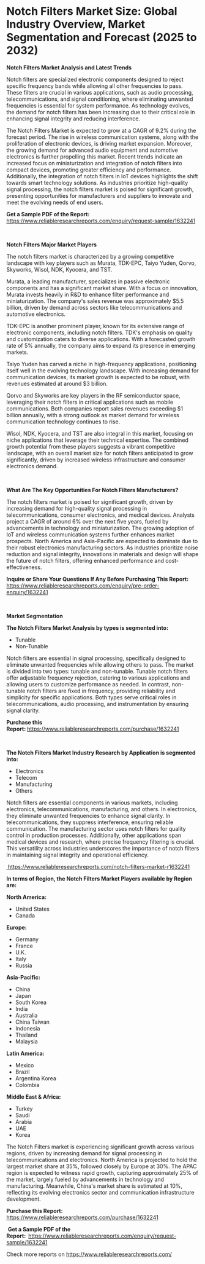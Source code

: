 <p><h1>Notch Filters Market Size: Global Industry Overview, Market Segmentation and Forecast (2025 to 2032)</h1></p><p><strong>Notch Filters Market Analysis and Latest Trends</strong></p>
<p><p>Notch filters are specialized electronic components designed to reject specific frequency bands while allowing all other frequencies to pass. These filters are crucial in various applications, such as audio processing, telecommunications, and signal conditioning, where eliminating unwanted frequencies is essential for system performance. As technology evolves, the demand for notch filters has been increasing due to their critical role in enhancing signal integrity and reducing interference.</p><p>The Notch Filters Market is expected to grow at a CAGR of 9.2% during the forecast period. The rise in wireless communication systems, along with the proliferation of electronic devices, is driving market expansion. Moreover, the growing demand for advanced audio equipment and automotive electronics is further propelling this market. Recent trends indicate an increased focus on miniaturization and integration of notch filters into compact devices, promoting greater efficiency and performance. Additionally, the integration of notch filters in IoT devices highlights the shift towards smart technology solutions. As industries prioritize high-quality signal processing, the notch filters market is poised for significant growth, presenting opportunities for manufacturers and suppliers to innovate and meet the evolving needs of end users.</p></p>
<p><strong>Get a Sample PDF of the Report:&nbsp;</strong> <a href="https://www.reliableresearchreports.com/enquiry/request-sample/1632241?utm_campaign=2665&utm_medium=2&utm_source=Github&utm_content=ia&utm_term=06042025&utm_id=notch-filters">https://www.reliableresearchreports.com/enquiry/request-sample/1632241</a></p>
<p>&nbsp;</p>
<p><strong>Notch Filters Major Market Players</strong></p>
<p><p>The notch filters market is characterized by a growing competitive landscape with key players such as Murata, TDK-EPC, Taiyo Yuden, Qorvo, Skyworks, Wisol, NDK, Kyocera, and TST.</p><p>Murata, a leading manufacturer, specializes in passive electronic components and has a significant market share. With a focus on innovation, Murata invests heavily in R&D to enhance filter performance and miniaturization. The company's sales revenue was approximately $5.5 billion, driven by demand across sectors like telecommunications and automotive electronics.</p><p>TDK-EPC is another prominent player, known for its extensive range of electronic components, including notch filters. TDK's emphasis on quality and customization caters to diverse applications. With a forecasted growth rate of 5% annually, the company aims to expand its presence in emerging markets.</p><p>Taiyo Yuden has carved a niche in high-frequency applications, positioning itself well in the evolving technology landscape. With increasing demand for communication devices, its market growth is expected to be robust, with revenues estimated at around $3 billion.</p><p>Qorvo and Skyworks are key players in the RF semiconductor space, leveraging their notch filters in critical applications such as mobile communications. Both companies report sales revenues exceeding $1 billion annually, with a strong outlook as market demand for wireless communication technology continues to rise.</p><p>Wisol, NDK, Kyocera, and TST are also integral in this market, focusing on niche applications that leverage their technical expertise. The combined growth potential from these players suggests a vibrant competitive landscape, with an overall market size for notch filters anticipated to grow significantly, driven by increased wireless infrastructure and consumer electronics demand.</p></p>
<p>&nbsp;</p>
<p><strong>What Are The Key Opportunities For Notch Filters Manufacturers?</strong></p>
<p><p>The notch filters market is poised for significant growth, driven by increasing demand for high-quality signal processing in telecommunications, consumer electronics, and medical devices. Analysts project a CAGR of around 6% over the next five years, fueled by advancements in technology and miniaturization. The growing adoption of IoT and wireless communication systems further enhances market prospects. North America and Asia-Pacific are expected to dominate due to their robust electronics manufacturing sectors. As industries prioritize noise reduction and signal integrity, innovations in materials and design will shape the future of notch filters, offering enhanced performance and cost-effectiveness.</p></p>
<p><strong>Inquire or Share Your Questions If Any Before Purchasing This Report:</strong> <a href="https://www.reliableresearchreports.com/enquiry/pre-order-enquiry/1632241?utm_campaign=2665&utm_medium=2&utm_source=Github&utm_content=ia&utm_term=06042025&utm_id=notch-filters">https://www.reliableresearchreports.com/enquiry/pre-order-enquiry/1632241</a></p>
<p>&nbsp;</p>
<p><strong>Market Segmentation</strong></p>
<p><strong>The Notch Filters Market Analysis by types is segmented into:</strong></p>
<p><ul><li>Tunable</li><li>Non-Tunable</li></ul></p>
<p><p>Notch filters are essential in signal processing, specifically designed to eliminate unwanted frequencies while allowing others to pass. The market is divided into two types: tunable and non-tunable. Tunable notch filters offer adjustable frequency rejection, catering to various applications and allowing users to customize performance as needed. In contrast, non-tunable notch filters are fixed in frequency, providing reliability and simplicity for specific applications. Both types serve critical roles in telecommunications, audio processing, and instrumentation by ensuring signal clarity.</p></p>
<p><strong>Purchase this Report:&nbsp;</strong><a href="https://www.reliableresearchreports.com/purchase/1632241?utm_campaign=2665&utm_medium=2&utm_source=Github&utm_content=ia&utm_term=06042025&utm_id=notch-filters">https://www.reliableresearchreports.com/purchase/1632241</a></p>
<p>&nbsp;</p>
<p><strong>The Notch Filters Market Industry Research by Application is segmented into:</strong></p>
<p><ul><li>Electronics</li><li>Telecom</li><li>Manufacturing</li><li>Others</li></ul></p>
<p><p>Notch filters are essential components in various markets, including electronics, telecommunications, manufacturing, and others. In electronics, they eliminate unwanted frequencies to enhance signal clarity. In telecommunications, they suppress interference, ensuring reliable communication. The manufacturing sector uses notch filters for quality control in production processes. Additionally, other applications span medical devices and research, where precise frequency filtering is crucial. This versatility across industries underscores the importance of notch filters in maintaining signal integrity and operational efficiency.</p></p>
<p><a href="https://www.reliableresearchreports.com/notch-filters-market-r1632241?utm_campaign=2665&utm_medium=2&utm_source=Github&utm_content=ia&utm_term=06042025&utm_id=notch-filters">&nbsp;https://www.reliableresearchreports.com/notch-filters-market-r1632241</a></p>
<p><strong>In terms of Region, the Notch Filters Market Players available by Region are:</strong></p>
<p>
    <p> <strong> North America: </strong>
        <ul>
            <li>United States</li>
            <li>Canada</li>
        </ul>
        </p> 
    <p> <strong> Europe: </strong>
        <ul>
            <li>Germany</li>
            <li>France</li>
            <li>U.K.</li>
            <li>Italy</li>
            <li>Russia</li>
        </ul>
        </p> 
    <p> <strong> Asia-Pacific: </strong>
        <ul>
            <li>China</li>
            <li>Japan</li>
            <li>South Korea</li>
            <li>India</li>
            <li>Australia</li>
            <li>China Taiwan</li>
            <li>Indonesia</li>
            <li>Thailand</li>
            <li>Malaysia</li>
        </ul>
        </p> 
    <p> <strong> Latin America: </strong>
        <ul>
            <li>Mexico</li>
            <li>Brazil</li>
            <li>Argentina Korea</li>
            <li>Colombia</li>
        </ul>
        </p> 
    <p> <strong> Middle East & Africa: </strong>
        <ul>
            <li>Turkey</li>
            <li>Saudi</li>
            <li>Arabia</li>
            <li>UAE</li>
            <li>Korea</li>
        </ul>
    </p>
    </p>
<p><p>The Notch Filters market is experiencing significant growth across various regions, driven by increasing demand for signal processing in telecommunications and electronics. North America is projected to hold the largest market share at 35%, followed closely by Europe at 30%. The APAC region is expected to witness rapid growth, capturing approximately 25% of the market, largely fueled by advancements in technology and manufacturing. Meanwhile, China's market share is estimated at 10%, reflecting its evolving electronics sector and communication infrastructure development.</p></p>
<p><strong>Purchase this Report: </strong><a href="https://www.reliableresearchreports.com/purchase/1632241?utm_campaign=2665&utm_medium=2&utm_source=Github&utm_content=ia&utm_term=06042025&utm_id=notch-filters">https://www.reliableresearchreports.com/purchase/1632241</a></p>
<p>&nbsp;<strong>Get a Sample PDF of the Report:&nbsp;&nbsp;</strong><a href="https://www.reliableresearchreports.com/enquiry/request-sample/1632241?utm_campaign=2665&utm_medium=2&utm_source=Github&utm_content=ia&utm_term=06042025&utm_id=notch-filters">https://www.reliableresearchreports.com/enquiry/request-sample/1632241</a></p>
<p><strong></strong></p>
<p>Check more reports on <a href="https://www.reliableresearchreports.com/?utm_campaign=2665&utm_medium=2&utm_source=Github&utm_content=ia&utm_term=06042025&utm_id=notch-filters">https://www.reliableresearchreports.com/</a></p>